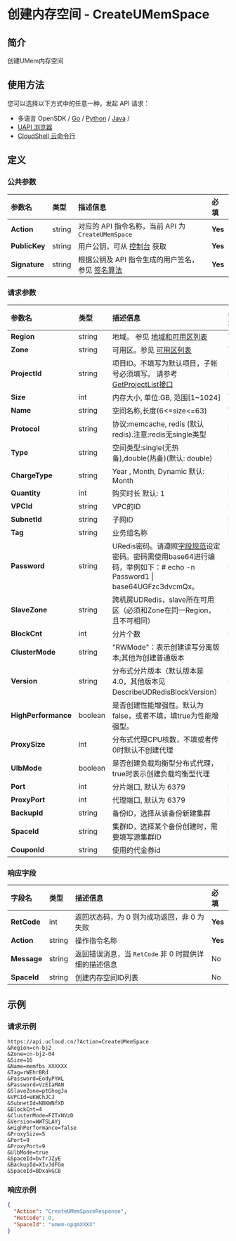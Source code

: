 # 创建内存空间 - CreateUMemSpace

## 简介

创建UMem内存空间






## 使用方法

您可以选择以下方式中的任意一种，发起 API 请求：
- 多语言 OpenSDK / [Go](https://github.com/ucloud/ucloud-sdk-go) / [Python](https://github.com/ucloud/ucloud-sdk-python3) / [Java](https://github.com/ucloud/ucloud-sdk-java) /
- [UAPI 浏览器](https://console.ucloud.cn/uapi/detail?id=CreateUMemSpace)
- [CloudShell 云命令行](https://shell.ucloud.cn/)


## 定义

### 公共参数

| 参数名 | 类型 | 描述信息 | 必填 |
|:---|:---|:---|:---|
| **Action**     | string  | 对应的 API 指令名称，当前 API 为 `CreateUMemSpace`                        | **Yes** |
| **PublicKey**  | string  | 用户公钥，可从 [控制台](https://console.ucloud.cn/uapi/apikey) 获取                                             | **Yes** |
| **Signature**  | string  | 根据公钥及 API 指令生成的用户签名，参见 [签名算法](api/summary/signature.md)  | **Yes** |

### 请求参数

| 参数名 | 类型 | 描述信息 | 必填 |
|:---|:---|:---|:---|
| **Region** | string | 地域。 参见 [地域和可用区列表](https://docs.ucloud.cn/api/summary/regionlist) |**Yes**|
| **Zone** | string | 可用区。参见 [可用区列表](https://docs.ucloud.cn/api/summary/regionlist) |**Yes**|
| **ProjectId** | string | 项目ID。不填写为默认项目，子帐号必须填写。 请参考[GetProjectList接口](https://docs.ucloud.cn/api/summary/get_project_list) |No|
| **Size** | int | 内存大小, 单位:GB, 范围[1\~1024] |**Yes**|
| **Name** | string | 空间名称,长度(6<=size<=63) |**Yes**|
| **Protocol** | string | 协议:memcache, redis (默认redis).注意:redis无single类型 |No|
| **Type** | string | 空间类型:single(无热备),double(热备)(默认: double) |No|
| **ChargeType** | string | Year , Month, Dynamic 默认: Month |No|
| **Quantity** | int | 购买时长 默认: 1 |No|
| **VPCId** | string | VPC的ID |No|
| **SubnetId** | string | 子网ID |No|
| **Tag** | string | 业务组名称 |No|
| **Password** | string | URedis密码。请遵照[字段规范](api/uhost-api/specification)设定密码。密码需使用base64进行编码，举例如下：# echo -n Password1 \| base64UGFzc3dvcmQx。 |No|
| **SlaveZone** | string | 跨机房UDRedis，slave所在可用区（必须和Zone在同一Region，且不可相同） |No|
| **BlockCnt** | int | 分片个数 |No|
| **ClusterMode** | string | "RWMode"：表示创建读写分离版本;其他为创建普通版本 |No|
| **Version** | string | 分布式分片版本（默认版本是4.0，其他版本见DescribeUDRedisBlockVersion） |No|
| **HighPerformance** | boolean | 是否创建性能增强性。默认为false，或者不填，填true为性能增强型。 |No|
| **ProxySize** | int | 分布式代理CPU核数，不填或者传0时默认不创建代理 |No|
| **UlbMode** | boolean | 是否创建负载均衡型分布式代理，true时表示创建负载均衡型代理 |No|
| **Port** | int | 分片端口, 默认为 6379 |No|
| **ProxyPort** | int | 代理端口, 默认为 6379 |No|
| **BackupId** | string | 备份ID，选择从该备份新建集群 |No|
| **SpaceId** | string | 集群ID，选择某个备份创建时，需要填写源集群ID |No|
| **CouponId** | string | 使用的代金券id |No|

### 响应字段

| 字段名 | 类型 | 描述信息 | 必填 |
|:---|:---|:---|:---|
| **RetCode** | int | 返回状态码，为 0 则为成功返回，非 0 为失败 |**Yes**|
| **Action** | string | 操作指令名称 |**Yes**|
| **Message** | string | 返回错误消息，当 `RetCode` 非 0 时提供详细的描述信息 |No|
| **SpaceId** | string | 创建内存空间ID列表 |No|




## 示例

### 请求示例
    
```
https://api.ucloud.cn/?Action=CreateUMemSpace
&Region=cn-bj2
&Zone=cn-bj2-04
&Size=16
&Name=memfbs_XXXXXX
&Tag=rWEhrBRd
&Password=EodyPYWL
&Password=VzEIaMAN
&SlaveZone=ptGhogJa
&VPCId=eKWChJCJ
&SubnetId=NBKWNfXD
&BlockCnt=4
&ClusterMode=FZTxNVzD
&Version=WWTSLAYj
&HighPerformance=false
&ProxySize=5
&Port=9
&ProxyPort=9
&UlbMode=true
&SpaceId=bvfrJZyE
&BackupId=XIvJdFGm
&SpaceId=BDxakGCB
```

### 响应示例
    
```json
{
  "Action": "CreateUMemSpaceResponse",
  "RetCode": 0,
  "SpaceId": "umem-opqmXXXX"
}
```





